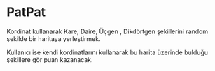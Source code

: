 # PatPat

Kordinat kullanarak Kare, Daire, Üçgen , Dikdörtgen şekillerini random şekilde bir haritaya yerleştirmek.

Kullanıcı ise kendi kordinatlarını kullanarak bu harita üzerinde bulduğu şekillere gör puan kazanacak.
 
